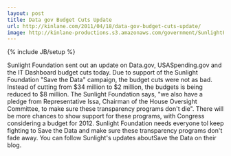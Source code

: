 ```yaml
---
layout: post
title: Data gov Budget Cuts Update
url: http://kinlane.com/2011/04/18/data-gov-budget-cuts-update/
image: http://kinlane-productions.s3.amazonaws.com/government/SunlightFoundationLogo_500wide.gif
---
```

{% include JB/setup %}
Sunlight Foundation sent out an update on Data.gov, USASpending.gov and the IT Dashboard budget cuts today.
Due to support of the Sunlight Foundation "Save the Data" campaign, the budget cuts were not as bad.
Instead of cutting from $34 million to $2 million, the budgets is being reduced to $8 million.
The Sunlight Foundation says, "we also have a pledge from Representative Issa, Chairman of the House Oversight Committee, to make sure these transparency programs don't die".
There will be more chances to show support for these programs, with Congress considering a budget for 2012.
Sunlight Foundation needs everyone tol keep fighting to Save the Data and make sure these transparency programs don't fade away.
You can follow Sunlight's updates aboutSave the Data on their blog.